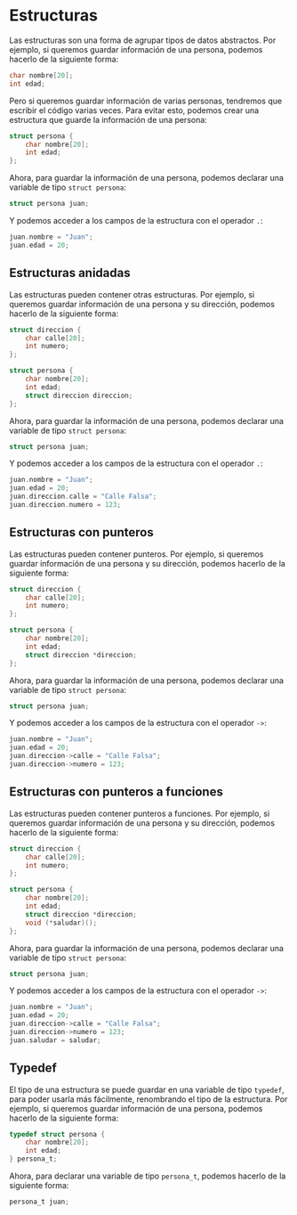 # Estructuras

Las estructuras son una forma de agrupar tipos de datos abstractos. Por ejemplo, si queremos guardar información de una persona, podemos hacerlo de la siguiente forma:

```c
char nombre[20];
int edad;
```

Pero si queremos guardar información de varias personas, tendremos que escribir el código varias veces. Para evitar esto, podemos crear una estructura que guarde la información de una persona:

```c
struct persona {
    char nombre[20];
    int edad;
};
```

Ahora, para guardar la información de una persona, podemos declarar una variable de tipo `struct persona`:

```c
struct persona juan;
```

Y podemos acceder a los campos de la estructura con el operador `.`:

```c
juan.nombre = "Juan";
juan.edad = 20;
```

## Estructuras anidadas

Las estructuras pueden contener otras estructuras. Por ejemplo, si queremos guardar información de una persona y su dirección, podemos hacerlo de la siguiente forma:

```c
struct direccion {
    char calle[20];
    int numero;
};

struct persona {
    char nombre[20];
    int edad;
    struct direccion direccion;
};
```

Ahora, para guardar la información de una persona, podemos declarar una variable de tipo `struct persona`:

```c
struct persona juan;
```

Y podemos acceder a los campos de la estructura con el operador `.`:

```c
juan.nombre = "Juan";
juan.edad = 20;
juan.direccion.calle = "Calle Falsa";
juan.direccion.numero = 123;
```

## Estructuras con punteros

Las estructuras pueden contener punteros. Por ejemplo, si queremos guardar información de una persona y su dirección, podemos hacerlo de la siguiente forma:

```c
struct direccion {
    char calle[20];
    int numero;
};

struct persona {
    char nombre[20];
    int edad;
    struct direccion *direccion;
};
```

Ahora, para guardar la información de una persona, podemos declarar una variable de tipo `struct persona`:

```c
struct persona juan;
```

Y podemos acceder a los campos de la estructura con el operador `->`:

```c
juan.nombre = "Juan";
juan.edad = 20;
juan.direccion->calle = "Calle Falsa";
juan.direccion->numero = 123;
```

## Estructuras con punteros a funciones

Las estructuras pueden contener punteros a funciones. Por ejemplo, si queremos guardar información de una persona y su dirección, podemos hacerlo de la siguiente forma:

```c
struct direccion {
    char calle[20];
    int numero;
};

struct persona {
    char nombre[20];
    int edad;
    struct direccion *direccion;
    void (*saludar)();
};
```

Ahora, para guardar la información de una persona, podemos declarar una variable de tipo `struct persona`:

```c
struct persona juan;
```

Y podemos acceder a los campos de la estructura con el operador `->`:

```c
juan.nombre = "Juan";
juan.edad = 20;
juan.direccion->calle = "Calle Falsa";
juan.direccion->numero = 123;
juan.saludar = saludar;
```

## Typedef

El tipo de una estructura se puede guardar en una variable de tipo `typedef`, para poder usarla más fácilmente, renombrando el tipo de la estructura. Por ejemplo, si queremos guardar información de una persona, podemos hacerlo de la siguiente forma:

```c
typedef struct persona {
    char nombre[20];
    int edad;
} persona_t;
```

Ahora, para declarar una variable de tipo `persona_t`, podemos hacerlo de la siguiente forma:

```c
persona_t juan;
```



